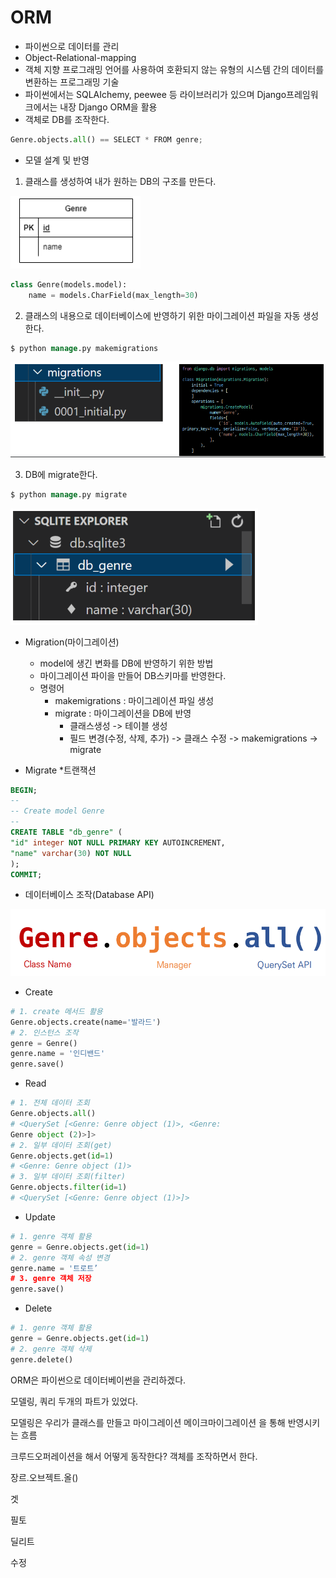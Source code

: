 # ORM 

* 파이썬으로 데이터를 관리
* Object-Relational-mapping
* 객체 지향 프로그래밍 언어를 사용하여 호환되지 않는 유형의 시스템 간의 데이터를 변환하는 프로그래밍 기술
* 파이썬에서는 SQLAIchemy, peewee 등 라이브러리가 있으며 Django프레임워크에서는 내장 Django ORM을 활용
* 객체로 DB를 조작한다.

```python
Genre.objects.all() == SELECT * FROM genre;
```

* 모델 설계 및 반영

1. 클래스를 생성하여 내가 원하는 DB의 구조를 만든다.

![image-20220824135409480](readme.assets/image-20220824135409480.png)

```python
class Genre(models.model):
    name = models.CharField(max_length=30)
```

2. 클래스의 내용으로 데이터베이스에 반영하기 위한 마이그레이션 파일을 자동 생성한다.

```sql
$ python manage.py makemigrations
```

![image-20220824135609211](readme.assets/image-20220824135609211.png)

3. DB에 migrate한다.

```sql
$ python manage.py migrate
```

![image-20220824135645897](readme.assets/image-20220824135645897.png)

* Migration(마이그레이션)
  * model에 생긴 변화를 DB에 반영하기 위한 방법
  * 마이그레이션 파이을 만들어 DB스키마를 반영한다.
  * 명령어
    * makemigrations : 마이그레이션 파일 생성
    * migrate : 마이그레이션을 DB에 반영
      * 클래스생성 -> 테이블 생성
      * 필드 변경(수정, 삭제, 추가) -> 클래스 수정 -> makemigrations  -> migrate 

* Migrate *트랜잭션

```sql
BEGIN;
--
-- Create model Genre
--
CREATE TABLE "db_genre" (
"id" integer NOT NULL PRIMARY KEY AUTOINCREMENT,
"name" varchar(30) NOT NULL
);
COMMIT;
```

* 데이터베이스 조작(Database API)

![image-20220824135728876](readme.assets/image-20220824135728876.png)



* Create

```python
# 1. create 메서드 활용
Genre.objects.create(name='발라드')
# 2. 인스턴스 조작
genre = Genre()
genre.name = '인디밴드'
genre.save()
```

* Read

```python
# 1. 전체 데이터 조회
Genre.objects.all()
# <QuerySet [<Genre: Genre object (1)>, <Genre:
Genre object (2)>]>
# 2. 일부 데이터 조회(get)
Genre.objects.get(id=1)
# <Genre: Genre object (1)>
# 3. 일부 데이터 조회(filter)
Genre.objects.filter(id=1)
# <QuerySet [<Genre: Genre object (1)>]>
```



* Update

```python
# 1. genre 객체 활용
genre = Genre.objects.get(id=1)
# 2. genre 객체 속성 변경
genre.name = '트로트’
# 3. genre 객체 저장
genre.save()
```



* Delete

```python
# 1. genre 객체 활용
genre = Genre.objects.get(id=1)
# 2. genre 객체 삭제
genre.delete()
```





ORM은 파이썬으로 데이터베이썬을 관리하겠다.

모델링, 쿼리 두개의 파트가 있었다.

모델링은 우리가 클래스를 만들고 마이그레이션 메이크마이그레이션 을 통해 반영시키는 흐름

크루드오퍼레이션을 해서 어떻게 동작한다? 객체를 조작하면서 한다.

장르.오브젝트.올()

겟

필토

딜리트

수정

